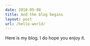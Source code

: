 ```yaml
---
date: 2010-05-08
title: And the blog begins
layout: post
url: /hello-world/
---
```


Here is my blog. I do hope you enjoy it.
